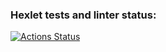 ### Hexlet tests and linter status:
[![Actions Status](https://github.com/petro333222/python-project-lvl1/workflows/hexlet-check/badge.svg)](https://github.com/petro333222/python-project-lvl1/actions)